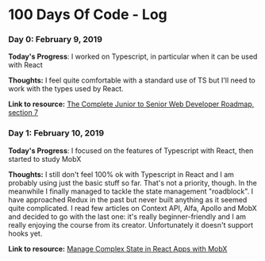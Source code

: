 # 100 Days Of Code - Log

### Day 0: February 9, 2019 

**Today's Progress**: I worked on Typescript, in particular when it can be used with React

**Thoughts:** I feel quite comfortable with a standard use of TS but I'll need to work with the types used by React.

**Link to resource:** [The Complete Junior to Senior Web Developer Roadmap, section 7](https://www.udemy.com/the-complete-junior-to-senior-web-developer-roadmap/)

### Day 1: February 10, 2019 

**Today's Progress**: I focused on the features of Typescript with React, then started to study MobX

**Thoughts:** I still don't feel 100% ok with Typescript in React and I am probably using just the basic stuff so far. That's not a priority, though. In the meanwhile I finally managed to tackle the state management "roadblock". I have approached Redux in the past but never built anything as it seemed quite complicated. I read few articles on Context API, Alfa, Apollo and MobX and decided to go with the last one: it's really beginner-friendly and I am really enjoying the course from its creator. Unfortunately it doesn't support hooks yet.

**Link to resource:** [Manage Complex State in React Apps with MobX](https://egghead.io/courses/manage-complex-state-in-react-apps-with-mobx)
